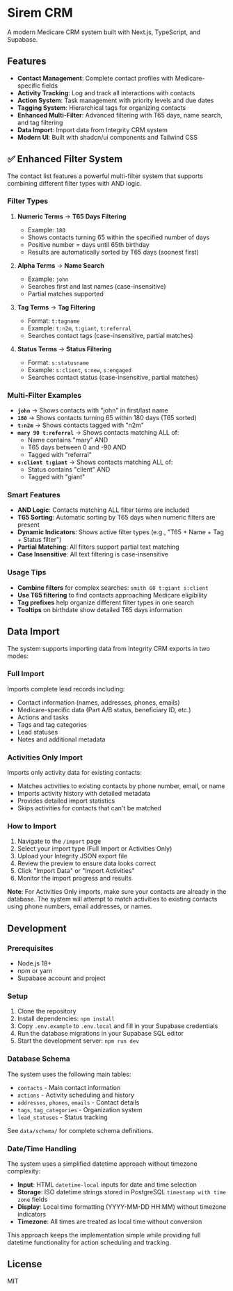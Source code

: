 # Sirem CRM

A modern Medicare CRM system built with Next.js, TypeScript, and Supabase.

## Features

- **Contact Management**: Complete contact profiles with Medicare-specific fields
- **Activity Tracking**: Log and track all interactions with contacts
- **Action System**: Task management with priority levels and due dates
- **Tagging System**: Hierarchical tags for organizing contacts
- **Enhanced Multi-Filter**: Advanced filtering with T65 days, name search, and tag filtering
- **Data Import**: Import data from Integrity CRM system
- **Modern UI**: Built with shadcn/ui components and Tailwind CSS

## ✅ Enhanced Filter System

The contact list features a powerful multi-filter system that supports combining different filter types with AND logic.

### Filter Types

1. **Numeric Terms** → **T65 Days Filtering**
   - Example: `180`
   - Shows contacts turning 65 within the specified number of days
   - Positive number = days until 65th birthday
   - Results are automatically sorted by T65 days (soonest first)

2. **Alpha Terms** → **Name Search**
   - Example: `john`
   - Searches first and last names (case-insensitive)
   - Partial matches supported

3. **Tag Terms** → **Tag Filtering**
   - Format: `t:tagname`
   - Example: `t:n2m`, `t:giant`, `t:referral`
   - Searches contact tags (case-insensitive, partial matches)

4. **Status Terms** → **Status Filtering**
   - Format: `s:statusname`
   - Example: `s:client`, `s:new`, `s:engaged`
   - Searches contact status (case-insensitive, partial matches)

### Multi-Filter Examples

- **`john`** → Shows contacts with "john" in first/last name
- **`180`** → Shows contacts turning 65 within 180 days (T65 sorted)
- **`t:n2m`** → Shows contacts tagged with "n2m"
- **`mary 90 t:referral`** → Shows contacts matching ALL of:
  - Name contains "mary" AND
  - T65 days between 0 and -90 AND
  - Tagged with "referral"
- **`s:client t:giant`** → Shows contacts matching ALL of:
  - Status contains "client" AND
  - Tagged with "giant"

### Smart Features

- **AND Logic**: Contacts matching ALL filter terms are included
- **T65 Sorting**: Automatic sorting by T65 days when numeric filters are present
- **Dynamic Indicators**: Shows active filter types (e.g., "T65 + Name + Tag + Status filter")
- **Partial Matching**: All filters support partial text matching
- **Case Insensitive**: All text filtering is case-insensitive

### Usage Tips

- **Combine filters** for complex searches: `smith 60 t:giant s:client`
- **Use T65 filtering** to find contacts approaching Medicare eligibility
- **Tag prefixes** help organize different filter types in one search
- **Tooltips** on birthdate show detailed T65 days information

## Data Import

The system supports importing data from Integrity CRM exports in two modes:

### Full Import

Imports complete lead records including:

- Contact information (names, addresses, phones, emails)
- Medicare-specific data (Part A/B status, beneficiary ID, etc.)
- Actions and tasks
- Tags and tag categories
- Lead statuses
- Notes and additional metadata

### Activities Only Import

Imports only activity data for existing contacts:

- Matches activities to existing contacts by phone number, email, or name
- Imports activity history with detailed metadata
- Provides detailed import statistics
- Skips activities for contacts that can't be matched

### How to Import

1. Navigate to the `/import` page
2. Select your import type (Full Import or Activities Only)
3. Upload your Integrity JSON export file
4. Review the preview to ensure data looks correct
5. Click "Import Data" or "Import Activities"
6. Monitor the import progress and results

**Note**: For Activities Only imports, make sure your contacts are already in the database. The system will attempt to match activities to existing contacts using phone numbers, email addresses, or names.

## Development

### Prerequisites

- Node.js 18+
- npm or yarn
- Supabase account and project

### Setup

1. Clone the repository
2. Install dependencies: `npm install`
3. Copy `.env.example` to `.env.local` and fill in your Supabase credentials
4. Run the database migrations in your Supabase SQL editor
5. Start the development server: `npm run dev`

### Database Schema

The system uses the following main tables:

- `contacts` - Main contact information
- `actions` - Activity scheduling and history
- `addresses`, `phones`, `emails` - Contact details
- `tags`, `tag_categories` - Organization system
- `lead_statuses` - Status tracking

See `data/schema/` for complete schema definitions.

### Date/Time Handling

The system uses a simplified datetime approach without timezone complexity:

- **Input**: HTML `datetime-local` inputs for date and time selection
- **Storage**: ISO datetime strings stored in PostgreSQL `timestamp with time zone` fields
- **Display**: Local time formatting (YYYY-MM-DD HH:MM) without timezone indicators
- **Timezone**: All times are treated as local time without conversion

This approach keeps the implementation simple while providing full datetime functionality for action scheduling and tracking.

## License

MIT
